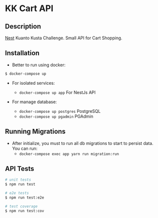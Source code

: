 # KK Cart API

## Description

[Nest](https://github.com/nestjs/nest) Kuanto Kusta Challenge. Small API for Cart Shopping.

## Installation

- Better to run using docker:
```bash
$ docker-compose up
```

- For isolated services:
  - `docker-compose up app` For NestJs API

- For manage database:
  - `docker-compose up postgres` PostgreSQL
  - `docker-compose up pgadmin` PGAdmin

## Running Migrations

- After initialize, you must to run all db migrations to start to persist data. You can run:
  - `docker-compose exec app yarn run migration:run`

## API Tests

```bash
# unit tests
$ npm run test

# e2e tests
$ npm run test:e2e

# test coverage
$ npm run test:cov
```
